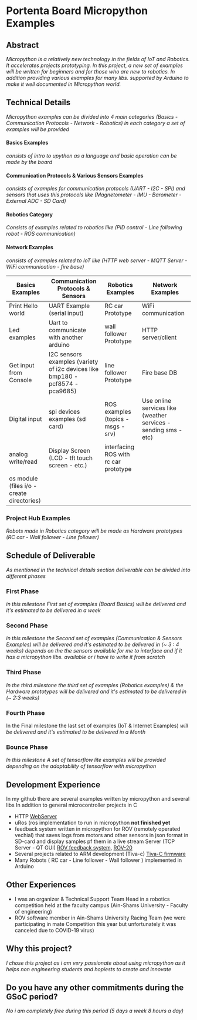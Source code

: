 # Portenta Board Micropython Examples


## Abstract
_Micropython is a relatively new technology in the fields of IoT and Robotics. It accelerates projects prototyping. In this project, a new set of examples will be written for beginners and for those who are new to robotics. In addition providing various examples for many libs. supported by Arduino to make it well documented in Micropython world._

## Technical Details

_Micropython examples can be divided into 4 main categories (Basics - Communication Protocols - Network - Robotics) in each category a set of examples will be provided_

#### **Basics Examples**
_consists of intro to upython as a language and basic operation can be made by the board_

#### Communication Protocols & Various Sensors Examples
_consists of examples for communication protocols (UART - I2C - SPI) and sensors that uses this protocols like (Magnetometer - IMU - Barometer - External ADC - SD Card)_

#### Robotics Category
_Consists of examples related to robotics like (PID control - Line following robot - ROS communication)_

#### Network Examples
_consists of examples related to IoT like (HTTP web server - MQTT Server - WiFi communication - fire base)_

|  Basics Examples |Communication Protocols & Sensors | Robotics Examples| Network Examples  |
|------------------|----------------------------------|------------------|---------------|
|Print Hello world   |UART Example (serial input)|RC car Prototype|  	WiFi communication|
| Led examples|Uart to communicate with another arduino|wall follower Prototype|HTTP server/client|
|Get input from Console|I2C sensors examples (variety of i2c devices like bmp180 - pcf8574 - pca9685)|line follower Prototype|Fire base DB|
|Digital input|spi devices examples (sd card)|ROS examples (topics - msgs - srv)|Use online services like (weather services - sending sms - etc)|
|analog write/read|Display Screen (LCD - tft touch screen - etc.)|interfacing ROS with rc car prototype||
|os module (files i/o - create directories)||||

### Project Hub Examples
_Robots made in Robotics category will be made as Hardware prototypes (RC car - Wall follower - Line follower)_

## Schedule of Deliverable

_As mentioned in the technical details section deliverable can be divided into different phases_
###  First Phase
_in this milestone First set of examples (Board Basics) will be delivered and it's estimated to be delivered in a week_

### Second Phase
_in this milestone the Second set of examples (Communication & Sensors Examples) will be delivered and it's estimated to be delivered in (~ 3 : 4 weeks) depends on the the sensors available for me to interface and if it has a micropython libs. available or i have to write it from scratch_

### Third Phase
_In the third milestone the third set of examples (Robotics examples) & the Hardware prototypes will be delivered and  it's estimated to be delivered in (~ 2:3 weeks)_

### Fourth Phase
In the Final milestone the last set of examples (IoT & Internet Examples) _will be delivered and  it's estimated to be delivered in a Month_

### Bounce Phase
_In this milestone A set of tensorflow lite examples will be provided depending on the adaptability of tensorflow with micropython_ 

## Development Experience

In my github there are several examples written by micropython and several libs In addition to  general microcontroller projects in C 
 -  HTTP [WebServer](https://github.com/mgtm98/Nodemcu-WebServer)
 - uRos (ros implementation to run in micropython **not finished yet**
 - feedback system written in micropython  for ROV (remotely operated vechial) that saves logs from motors and other sensors in json format in SD-card and display samples pf them in a live stream Server (TCP Server - QT GUI) [ROV feedback system](https://github.com/ASURT-ROV-20/Embdded), [ROV-20](https://github.com/ASURT-ROV-20)
 - Several projects related to ARM development (Tiva-c) [Tiva-C firmware](https://github.com/3rd-year-CSE-20/ARM-TM4C123-Safe-Project/tree/Gemy_Modifications)
 - Many Robots ( RC car - Line follower - Wall follower ) implemented in Arduino 

## Other Experiences

 - I  was an organizer & Technical Support Team Head in a robotics competition held at the faculty campus (Ain-Shams University - Faculty of engineering)
 - ROV software member in Ain-Shams University Racing Team (we were participating in mate Competition this year but unfortunately it was canceled due to COVID-19 virus)



## Why this project?

_I chose this project as i am very passionate about using micropython as it helps non engineering students and hopiests to create and innovate_

## Do you have any other commitments during the GSoC period?

_No i am completely free during this period (5 days a week  8 hours a day)_